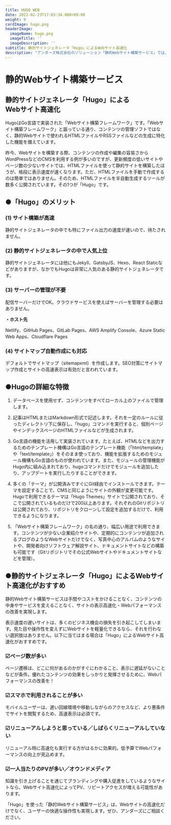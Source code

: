 ```yaml
---
title: HUGO WEB
date: 2022-02-23T17:03:34.000+09:00
weight: 9
cardImage: hugo.png
headerImage:
  imageName: hugo.png
  imageTitle: ''
  imageDescription: ''
subtitle: 静的サイトジェネレータ「Hugo」によるWebサイト高速化
description: "アンダーズ株式会社のソリューション「静的Webサイト構築サービス」では、静的サイトジェネレータ「Hugo」によるWebサイト高速化をご提供します。「Hugo」を使った「静的Webサイト構築サービス」は、Webサイトの高速化だけでなく、ユーザーの快適な操作性も実現します。ぜひ、アンダーズにご相談ください。"
---
```

# 静的Webサイト構築サービス

## 静的サイトジェネレータ「Hugo」による<br>Webサイト高速化



HugoはGo言語で実装された「Webサイト構築フレームワーク」です。「Webサイト構築フレームワーク」と謳っている通り、コンテンツの管理ソフトではなく、静的Webサイトで使われるHTMLファイルやRSSファイルなどの生成に特化した機能を備えています。

昨今、Webサイトを構築する際、コンテンツの作成や編集の容易さからWordPressなどのCMSを利用する例が多いのですが、更新頻度の低いサイトやページ数の少ないサイトでは、HTMLファイルを使って静的サイトを構築したほうが、格段に表示速度が速くなります。ただ、HTMLファイルを手動で作成するのは簡単ではありません。そのため、HTMLファイルを半自動生成するツールが数多く公開されています。その1つが「Hugo」です。



## ●「Hugo」のメリット

### (1) サイト構築が高速

静的サイトジェネレータの中でも特にファイル出力の速度が速いので、待たされません。

### (2) 静的サイトジェネレータの中で人気上位

静的サイトジェネレータには他にもJekyll、GatsbyJS、Hexo、React Staticなどがありますが、なかでもHugoは非常に人気のある静的サイトジェネレータです。

### (3) サーバーの管理が不要

配信サーバーだけでOK。クラウドサービスを使えばサーバーを管理する必要はありません。

**・ホスト先**

Netlify、GitHub Pages、GitLab Pages、AWS Amplify Console、Azure Static Web Apps、Cloudflare Pages

### (4) サイトマップ自動作成にも対応

デフォルトでサイトマップ（sitemapxml）を作成します。SEO対策にサイトマップ作成とサイトの高速表示は有効だと言われています。



## ●Hugoの詳細な特徴

1. データベースを使用せず、コンテンツをすべてローカル上のファイルで管理します。

2. 記事はHTMLまたはMarkdown形式で記述します。それを一定のルールに従ったディレクトリ下に保存し、「hugo」コマンドを実行すると、個別ページやインデックスページのHTMLファイルなどが生成されます。

3. Go言語の機能を活用して実装されています。たとえば、HTMLなどを出力するためのテンプレート機構はGo言語のテンプレート機能（「html/template」や「text/template」）をそのまま使っており、機能を拡張するためのモジュール機構もGo言語のものが使われています。また、モジュールの管理機能がHugo内に組み込まれており、hugoコマンドだけでモジュールを追加したり、アップデートを実行したりすることができます。

4. 多くの「テーマ」が公開済みですぐにGit経由でインストールできます。テーマを設定することで、CMSと同じようにサイトの外観が変更可能です。Hugoで利用できるテーマは「Hugo Themes」サイトで公開されており、そこで公開されているものだけで200以上あります。それぞれのGitリポジトリは公開されており、リポジトリをクローンして設定を追加するだけで、利用できるようになります。

5. 「Webサイト構築フレームワーク」の名の通り、幅広い用途で利用できます。コンテンツが少ない企業紹介サイトや、定期的にコンテンツが追加されるブログのようなWebサイトだけでなく、写真中心のアルバムのようなサイトや、開発者向けソフトウェア解説サイト、ドキュメントサイトなどの構築も可能です（Gitリポジトリでその公式Webサイトやドキュメントサイトなどを管理）。



## ●静的サイトジェネレータ「Hugo」によるWebサイト高速化がおすすめ

静的Webサイト構築サービスは手間やコストをかけることなく、コンテンツの中身やサービスを変えることなく、サイトの表示高速化・Webパフォーマンスの改善を実現します。

表示速度の遅いサイトは、多くのビジネス機会の損失を引き起こしてしまいます。見た目や操作性を変えずにWebサイトを軽量化できるなら、それを行わない選択肢はありません。以下に当てはまる場合は「Hugo」によるWebサイト高速化がおすすめです。

### ☑ページ数が多い

ページ遷移は、どこに何があるのかがすぐにわかること、表示に遅延がないことなどが条件。優れたコンテンツの効果をしっかりと発揮させるために、Webパフォーマンスの改善を！

### ☑スマホで利用されることが多い

モバイルユーザーは、遅い回線環境や移動しながらのアクセスなど、より悪条件でサイトを閲覧するため、高速表示は必須です。

### ☑リニューアルしようと思っている／しばらくリニューアルしていない

リニューアル時に高速化も実行する方がはるかに効果的。低予算でWebパフォーマンスの向上が見込めます。

### ☑一人当たりのPVが多い／オウンドメディア

知識を引き上げることを通じてブランディングや購入促進をしているようなサイトなら、Webサイト高速化によってPV、リピートアクセスが増える可能性があります。



「Hugo」を使った「静的Webサイト構築サービス」は、Webサイトの高速化だけでなく、ユーザーの快適な操作性も実現します。ぜひ、アンダーズにご相談ください。